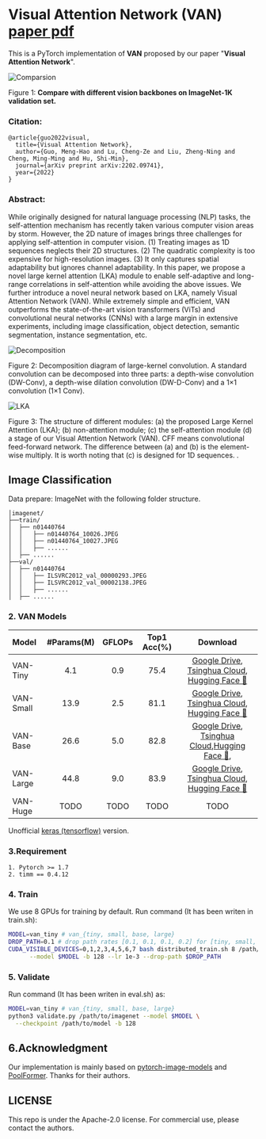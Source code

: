 # Visual Attention Network (VAN)  [paper pdf](https://arxiv.org/pdf/2202.09741.pdf)

This is a PyTorch implementation of **VAN** proposed by our paper "**Visual Attention Network**".

![Comparsion](https://github.com/Visual-Attention-Network/VAN-Classification/blob/main/images/Comparsion.png)

Figure 1: **Compare with different vision backbones on ImageNet-1K validation set.** 


### Citation:
```
@article{guo2022visual,
  title={Visual Attention Network},
  author={Guo, Meng-Hao and Lu, Cheng-Ze and Liu, Zheng-Ning and Cheng, Ming-Ming and Hu, Shi-Min},
  journal={arXiv preprint arXiv:2202.09741},
  year={2022}
}
```
### Abstract: 

While originally designed for natural language processing (NLP) tasks, the self-attention mechanism has recently taken various computer vision areas by storm. However, the 2D nature of images brings three challenges for applying self-attention in computer vision. (1) Treating images as 1D sequences neglects their 2D structures. (2) The quadratic complexity is too expensive for high-resolution images. (3) It only captures spatial adaptability but ignores channel adaptability. In this paper, we propose a novel large kernel attention (LKA) module to enable self-adaptive and long-range correlations in self-attention while avoiding the above issues. We further introduce a novel neural network based on LKA, namely Visual Attention Network (VAN). While extremely simple and efficient, VAN outperforms the state-of-the-art vision transformers (ViTs) and convolutional neural networks (CNNs) with a large margin in extensive experiments, including image classification, object detection, semantic segmentation, instance segmentation, etc.

![Decomposition](https://github.com/Visual-Attention-Network/VAN-Classification/blob/main/images/decomposition.png)

Figure 2: Decomposition diagram of large-kernel convolution. A standard convolution can be decomposed into three parts: a depth-wise convolution (DW-Conv), a depth-wise dilation convolution (DW-D-Conv) and a 1×1 convolution (1×1 Conv). 



![LKA](https://github.com/Visual-Attention-Network/VAN-Classification/blob/main/images/LKA.png)

Figure 3: The structure of different modules: (a) the proposed Large Kernel Attention (LKA); (b) non-attention module; (c) the self-attention module (d) a stage of our Visual Attention Network (VAN). CFF means convolutional feed-forward network. The difference between (a) and (b) is the element-wise multiply. It is worth noting that (c) is designed for 1D sequences. .

## Image Classification

Data prepare: ImageNet with the following folder structure.

```
│imagenet/
├──train/
│  ├── n01440764
│  │   ├── n01440764_10026.JPEG
│  │   ├── n01440764_10027.JPEG
│  │   ├── ......
│  ├── ......
├──val/
│  ├── n01440764
│  │   ├── ILSVRC2012_val_00000293.JPEG
│  │   ├── ILSVRC2012_val_00002138.JPEG
│  │   ├── ......
│  ├── ......
```



### 2. VAN Models

| Model     | #Params(M) | GFLOPs | Top1 Acc(%) |                           Download                           |
| :-------- | :--------: | :----: | :---------: | :----------------------------------------------------------: |
| VAN-Tiny  |    4.1     |  0.9   |    75.4     |[Google Drive](https://drive.google.com/file/d/1KYoIe1Zl3ZaPCwRuvnpkLyOEK04JKemu/view?usp=sharing), [Tsinghua Cloud](https://cloud.tsinghua.edu.cn/f/aada2242a16245d6a561/?dl=1), [Hugging Face 🤗](https://huggingface.co/Visual-Attention-Network/VAN-Tiny) |
| VAN-Small |    13.9    |  2.5   |    81.1     |[Google Drive](https://drive.google.com/file/d/1LFsJHwxAs1TcXAjJ28G86_jwYwV8DzuG/view?usp=sharing), [Tsinghua Cloud](https://cloud.tsinghua.edu.cn/f/dd3eb73692f74a2499c9/?dl=1), [Hugging Face 🤗](https://huggingface.co/Visual-Attention-Network/VAN-Small) |
| VAN-Base  |    26.6    |  5.0   |    82.8     |[Google Drive](https://drive.google.com/file/d/1qApsgXCbngNYOji2UzJsfeEsPOu6dBo3/view?usp=sharing), [Tsinghua Cloud](https://cloud.tsinghua.edu.cn/f/58e7acceaf334ecdba89/?dl=1),[Hugging Face 🤗](https://huggingface.co/Visual-Attention-Network/VAN-Base), |
| VAN-Large |    44.8    |  9.0   |    83.9     |[Google Drive](https://drive.google.com/file/d/10n6u-W3IrqiCD-7wkotejV_1XiS9kuWF/view?usp=sharing), [Tsinghua Cloud](https://cloud.tsinghua.edu.cn/f/0201745f6920482490a0/?dl=1), [Hugging Face 🤗](https://huggingface.co/Visual-Attention-Network/VAN-Large) |
| VAN-Huge  |    TODO    |  TODO  |    TODO     |                             TODO                             |

Unofficial [keras (tensorflow)](https://github.com/shkarupa-alex/tfvan) version.



### 3.Requirement

```
1. Pytorch >= 1.7
2. timm == 0.4.12
```

### 4. Train 

We use 8 GPUs for training by default.  Run command (It has been writen in train.sh):

```bash
MODEL=van_tiny # van_{tiny, small, base, large}
DROP_PATH=0.1 # drop path rates [0.1, 0.1, 0.1, 0.2] for [tiny, small, base, large]
CUDA_VISIBLE_DEVICES=0,1,2,3,4,5,6,7 bash distributed_train.sh 8 /path/to/imagenet \
	  --model $MODEL -b 128 --lr 1e-3 --drop-path $DROP_PATH
```



### 5. Validate

Run command (It has been writen in eval.sh) as:


```bash
MODEL=van_tiny # van_{tiny, small, base, large}
python3 validate.py /path/to/imagenet --model $MODEL \
  --checkpoint /path/to/model -b 128

```

## 6.Acknowledgment

Our implementation is mainly based on [pytorch-image-models](https://github.com/rwightman/pytorch-image-models) and [PoolFormer](https://github.com/sail-sg/poolformer). Thanks for their authors. 


## LICENSE

This repo is under the Apache-2.0 license. For commercial use, please contact the authors.
